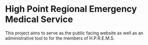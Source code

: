 # High Point Regional Emergency Medical Service

This project aims to serve as the public facing website as well as 
an administrative tool to for the members of H.P.R.E.M.S.
